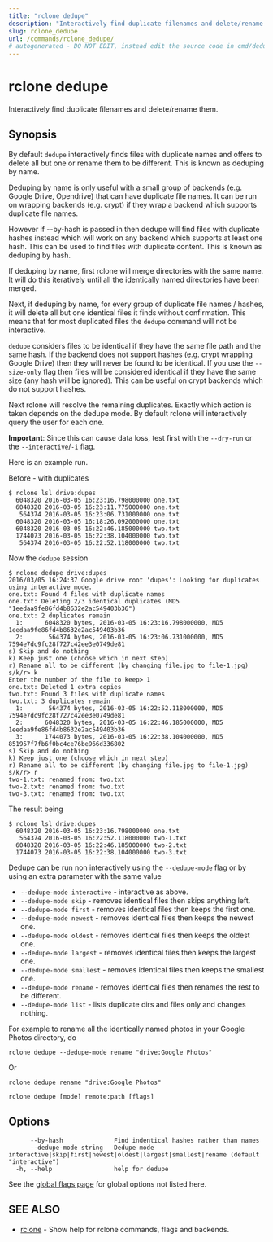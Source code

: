 ```yaml
---
title: "rclone dedupe"
description: "Interactively find duplicate filenames and delete/rename them."
slug: rclone_dedupe
url: /commands/rclone_dedupe/
# autogenerated - DO NOT EDIT, instead edit the source code in cmd/dedupe/ and as part of making a release run "make commanddocs"
---
```

# rclone dedupe

Interactively find duplicate filenames and delete/rename them.

## Synopsis



By default `dedupe` interactively finds files with duplicate
names and offers to delete all but one or rename them to be
different. This is known as deduping by name.

Deduping by name is only useful with a small group of backends (e.g. Google Drive,
Opendrive) that can have duplicate file names. It can be run on wrapping backends
(e.g. crypt) if they wrap a backend which supports duplicate file
names.

However if --by-hash is passed in then dedupe will find files with
duplicate hashes instead which will work on any backend which supports
at least one hash. This can be used to find files with duplicate
content. This is known as deduping by hash.

If deduping by name, first rclone will merge directories with the same
name.  It will do this iteratively until all the identically named
directories have been merged.

Next, if deduping by name, for every group of duplicate file names /
hashes, it will delete all but one identical files it finds without
confirmation.  This means that for most duplicated files the `dedupe` command will not be interactive.

`dedupe` considers files to be identical if they have the
same file path and the same hash. If the backend does not support hashes (e.g. crypt wrapping
Google Drive) then they will never be found to be identical. If you
use the `--size-only` flag then files will be considered
identical if they have the same size (any hash will be ignored). This
can be useful on crypt backends which do not support hashes.

Next rclone will resolve the remaining duplicates. Exactly which
action is taken depends on the dedupe mode. By default rclone will
interactively query the user for each one.

**Important**: Since this can cause data loss, test first with the
`--dry-run` or the `--interactive`/`-i` flag.

Here is an example run.

Before - with duplicates

    $ rclone lsl drive:dupes
      6048320 2016-03-05 16:23:16.798000000 one.txt
      6048320 2016-03-05 16:23:11.775000000 one.txt
       564374 2016-03-05 16:23:06.731000000 one.txt
      6048320 2016-03-05 16:18:26.092000000 one.txt
      6048320 2016-03-05 16:22:46.185000000 two.txt
      1744073 2016-03-05 16:22:38.104000000 two.txt
       564374 2016-03-05 16:22:52.118000000 two.txt

Now the `dedupe` session

    $ rclone dedupe drive:dupes
    2016/03/05 16:24:37 Google drive root 'dupes': Looking for duplicates using interactive mode.
    one.txt: Found 4 files with duplicate names
    one.txt: Deleting 2/3 identical duplicates (MD5 "1eedaa9fe86fd4b8632e2ac549403b36")
    one.txt: 2 duplicates remain
      1:      6048320 bytes, 2016-03-05 16:23:16.798000000, MD5 1eedaa9fe86fd4b8632e2ac549403b36
      2:       564374 bytes, 2016-03-05 16:23:06.731000000, MD5 7594e7dc9fc28f727c42ee3e0749de81
    s) Skip and do nothing
    k) Keep just one (choose which in next step)
    r) Rename all to be different (by changing file.jpg to file-1.jpg)
    s/k/r> k
    Enter the number of the file to keep> 1
    one.txt: Deleted 1 extra copies
    two.txt: Found 3 files with duplicate names
    two.txt: 3 duplicates remain
      1:       564374 bytes, 2016-03-05 16:22:52.118000000, MD5 7594e7dc9fc28f727c42ee3e0749de81
      2:      6048320 bytes, 2016-03-05 16:22:46.185000000, MD5 1eedaa9fe86fd4b8632e2ac549403b36
      3:      1744073 bytes, 2016-03-05 16:22:38.104000000, MD5 851957f7fb6f0bc4ce76be966d336802
    s) Skip and do nothing
    k) Keep just one (choose which in next step)
    r) Rename all to be different (by changing file.jpg to file-1.jpg)
    s/k/r> r
    two-1.txt: renamed from: two.txt
    two-2.txt: renamed from: two.txt
    two-3.txt: renamed from: two.txt

The result being

    $ rclone lsl drive:dupes
      6048320 2016-03-05 16:23:16.798000000 one.txt
       564374 2016-03-05 16:22:52.118000000 two-1.txt
      6048320 2016-03-05 16:22:46.185000000 two-2.txt
      1744073 2016-03-05 16:22:38.104000000 two-3.txt

Dedupe can be run non interactively using the `--dedupe-mode` flag or by using an extra parameter with the same value

  * `--dedupe-mode interactive` - interactive as above.
  * `--dedupe-mode skip` - removes identical files then skips anything left.
  * `--dedupe-mode first` - removes identical files then keeps the first one.
  * `--dedupe-mode newest` - removes identical files then keeps the newest one.
  * `--dedupe-mode oldest` - removes identical files then keeps the oldest one.
  * `--dedupe-mode largest` - removes identical files then keeps the largest one.
  * `--dedupe-mode smallest` - removes identical files then keeps the smallest one.
  * `--dedupe-mode rename` - removes identical files then renames the rest to be different.
  * `--dedupe-mode list` - lists duplicate dirs and files only and changes nothing.

For example to rename all the identically named photos in your Google Photos directory, do

    rclone dedupe --dedupe-mode rename "drive:Google Photos"

Or

    rclone dedupe rename "drive:Google Photos"


```
rclone dedupe [mode] remote:path [flags]
```

## Options

```
      --by-hash              Find indentical hashes rather than names
      --dedupe-mode string   Dedupe mode interactive|skip|first|newest|oldest|largest|smallest|rename (default "interactive")
  -h, --help                 help for dedupe
```

See the [global flags page](/flags/) for global options not listed here.

## SEE ALSO

* [rclone](/commands/rclone/)	 - Show help for rclone commands, flags and backends.

